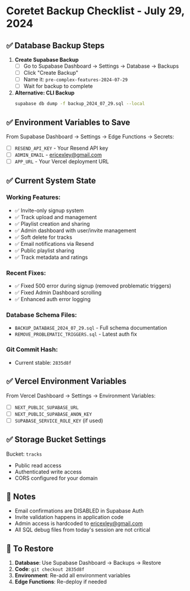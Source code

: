 # Coretet Backup Checklist - July 29, 2024

## ✅ Database Backup Steps

1. **Create Supabase Backup**
   - [ ] Go to Supabase Dashboard → Settings → Database → Backups
   - [ ] Click "Create Backup" 
   - [ ] Name it: `pre-complex-features-2024-07-29`
   - [ ] Wait for backup to complete

2. **Alternative: CLI Backup**
   ```bash
   supabase db dump -f backup_2024_07_29.sql --local
   ```

## ✅ Environment Variables to Save

From Supabase Dashboard → Settings → Edge Functions → Secrets:
- [ ] `RESEND_API_KEY` - Your Resend API key
- [ ] `ADMIN_EMAIL` - ericexley@gmail.com
- [ ] `APP_URL` - Your Vercel deployment URL

## ✅ Current System State

### Working Features:
- ✅ Invite-only signup system
- ✅ Track upload and management
- ✅ Playlist creation and sharing
- ✅ Admin dashboard with user/invite management
- ✅ Soft delete for tracks
- ✅ Email notifications via Resend
- ✅ Public playlist sharing
- ✅ Track metadata and ratings

### Recent Fixes:
- ✅ Fixed 500 error during signup (removed problematic triggers)
- ✅ Fixed Admin Dashboard scrolling
- ✅ Enhanced auth error logging

### Database Schema Files:
- `BACKUP_DATABASE_2024_07_29.sql` - Full schema documentation
- `REMOVE_PROBLEMATIC_TRIGGERS.sql` - Latest auth fix

### Git Commit Hash:
- Current stable: `2835d8f`

## ✅ Vercel Environment Variables

From Vercel Dashboard → Settings → Environment Variables:
- [ ] `NEXT_PUBLIC_SUPABASE_URL`
- [ ] `NEXT_PUBLIC_SUPABASE_ANON_KEY`
- [ ] `SUPABASE_SERVICE_ROLE_KEY` (if used)

## ✅ Storage Bucket Settings

Bucket: `tracks`
- Public read access
- Authenticated write access
- CORS configured for your domain

## 📝 Notes

- Email confirmations are DISABLED in Supabase Auth
- Invite validation happens in application code
- Admin access is hardcoded to ericexley@gmail.com
- All SQL debug files from today's session are not critical

## 🔄 To Restore

1. **Database**: Use Supabase Dashboard → Backups → Restore
2. **Code**: `git checkout 2835d8f`
3. **Environment**: Re-add all environment variables
4. **Edge Functions**: Re-deploy if needed